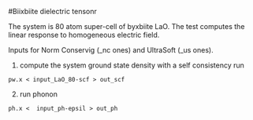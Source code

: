 #Biixbiite dielectric tensonr 

The system is 80 atom super-cell of byxbiite LaO. 
The test computes the linear response to homogeneous electric field. 
 
Inputs for Norm Conservig (\_nc ones) and UltraSoft (\_us ones). 

1. compute the system ground state density with a self consistency run 
```
pw.x < input_LaO_80-scf > out_scf
```

2. run  phonon
```
ph.x <  input_ph-epsil > out_ph
```

